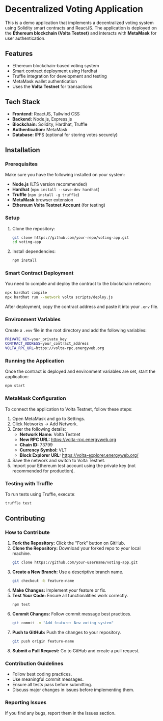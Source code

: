 # Decentralized Voting Application

This is a demo application that implements a decentralized voting system using Solidity smart contracts and ReactJS. The application is deployed on the **Ethereum blockchain (Volta Testnet)** and interacts with **MetaMask** for user authentication.

## Features
- Ethereum blockchain-based voting system
- Smart contract deployment using Hardhat
- Truffle integration for development and testing
- MetaMask wallet authentication
- Uses the **Volta Testnet** for transactions

## Tech Stack
- **Frontend:** ReactJS, Tailwind CSS
- **Backend:** Node.js, Express.js
- **Blockchain:** Solidity, Hardhat, Truffle
- **Authentication:** MetaMask
- **Database:** IPFS (optional for storing votes securely)

## Installation

### Prerequisites
Make sure you have the following installed on your system:
- **Node.js** (LTS version recommended)
- **Hardhat** (`npm install --save-dev hardhat`)
- **Truffle** (`npm install -g truffle`)
- **MetaMask** browser extension
- **Ethereum Volta Testnet Account** (for testing)

### Setup

1. Clone the repository:
   ```sh
   git clone https://github.com/your-repo/voting-app.git
   cd voting-app
   ```

2. Install dependencies:
   ```sh
   npm install
   ```

### Smart Contract Deployment

You need to compile and deploy the contract to the blockchain network:

```sh
npx hardhat compile
npx hardhat run --network volta scripts/deploy.js
```

After deployment, copy the contract address and paste it into your `.env` file.

### Environment Variables

Create a `.env` file in the root directory and add the following variables:

```sh
PRIVATE_KEY=your_private_key
CONTRACT_ADDRESS=your_contract_address
VOLTA_RPC_URL=https://volta-rpc.energyweb.org
```

### Running the Application

Once the contract is deployed and environment variables are set, start the application:

```sh
npm start
```

### MetaMask Configuration

To connect the application to Volta Testnet, follow these steps:

1. Open MetaMask and go to Settings.
2. Click Networks → Add Network.
3. Enter the following details:
   - **Network Name:** Volta Testnet
   - **New RPC URL:** https://volta-rpc.energyweb.org
   - **Chain ID:** 73799
   - **Currency Symbol:** VLT
   - **Block Explorer URL:** https://volta-explorer.energyweb.org/
4. Save the network and switch to Volta Testnet.
5. Import your Ethereum test account using the private key (not recommended for production).

### Testing with Truffle

To run tests using Truffle, execute:

```sh
truffle test
```

## Contributing

### How to Contribute

1. **Fork the Repository:** Click the "Fork" button on GitHub.
2. **Clone the Repository:** Download your forked repo to your local machine.
   ```sh
   git clone https://github.com/your-username/voting-app.git
   ```
3. **Create a New Branch:** Use a descriptive branch name.
   ```sh
   git checkout -b feature-name
   ```
4. **Make Changes:** Implement your feature or fix.
5. **Test Your Code:** Ensure all functionalities work correctly.
   ```sh
   npm test
   ```
6. **Commit Changes:** Follow commit message best practices.
   ```sh
   git commit -m "Add feature: New voting system"
   ```
7. **Push to GitHub:** Push the changes to your repository.
   ```sh
   git push origin feature-name
   ```
8. **Submit a Pull Request:** Go to GitHub and create a pull request.

### Contribution Guidelines

- Follow best coding practices.
- Use meaningful commit messages.
- Ensure all tests pass before submitting.
- Discuss major changes in issues before implementing them.

### Reporting Issues

If you find any bugs, report them in the Issues section.
